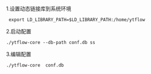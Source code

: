 1.设置动态链接库到系统环境
```ssh
 export LD_LIBRARY_PATH=$LD_LIBRARY_PATH:/home/ytflow
```
2.启动配置
```ssh
./ytflow-core --db-path conf.db ss
```
3.编辑配置
```ssh
./ytflow-core  conf.db
```

